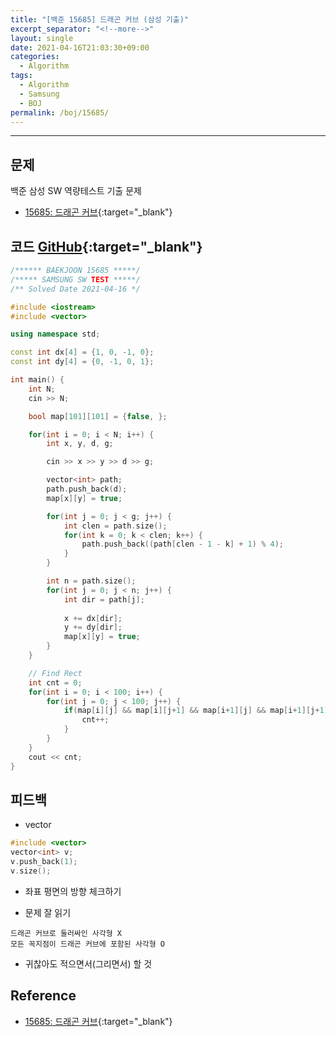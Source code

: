 ```yaml
---
title: "[백준 15685] 드래곤 커브 (삼성 기출)"
excerpt_separator: "<!--more-->"
layout: single
date: 2021-04-16T21:03:30+09:00
categories:
  - Algorithm
tags:
  - Algorithm
  - Samsung
  - BOJ
permalink: /boj/15685/
---
```

---

## 문제

백준 삼성 SW 역량테스트 기출 문제

* [15685: 드래곤 커브](https://www.acmicpc.net/problem/15685){:target="_blank"}
<!--more-->

## 코드 [GitHub](https://github.com/unionyy/algorithm/blob/main/samsung/15685_dragoncurve.cpp){:target="_blank"}

```cpp
/****** BAEKJOON 15685 *****/
/***** SAMSUNG SW TEST *****/
/** Solved Date 2021-04-16 */

#include <iostream>
#include <vector>

using namespace std;

const int dx[4] = {1, 0, -1, 0};
const int dy[4] = {0, -1, 0, 1};

int main() {
    int N;
    cin >> N;

    bool map[101][101] = {false, };

    for(int i = 0; i < N; i++) {
        int x, y, d, g;

        cin >> x >> y >> d >> g;

        vector<int> path;
        path.push_back(d);
        map[x][y] = true;

        for(int j = 0; j < g; j++) {
            int clen = path.size();
            for(int k = 0; k < clen; k++) {
                path.push_back((path[clen - 1 - k] + 1) % 4);
            }
        }

        int n = path.size();
        for(int j = 0; j < n; j++) {
            int dir = path[j];
            
            x += dx[dir];
            y += dy[dir];
            map[x][y] = true;
        }
    }

    // Find Rect
    int cnt = 0;
    for(int i = 0; i < 100; i++) {
        for(int j = 0; j < 100; j++) {
            if(map[i][j] && map[i][j+1] && map[i+1][j] && map[i+1][j+1]) {
                cnt++;
            }
        }
    }
    cout << cnt;
}
```

## 피드백

* vector
```cpp
#include <vector>
vector<int> v;
v.push_back(1);
v.size();
```

* 좌표 평면의 방향 체크하기

* 문제 잘 읽기
```
드래곤 커브로 둘러싸인 사각형 X
모든 꼭지점이 드래곤 커브에 포함된 사각형 O
```
* 귀찮아도 적으면서(그리면서) 할 것

## Reference

* [15685: 드래곤 커브](https://www.acmicpc.net/problem/15685){:target="_blank"}